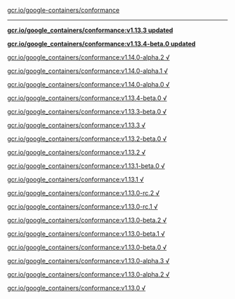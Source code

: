 [gcr.io/google-containers/conformance](https://hub.docker.com/r/sqeven/conformance/tags/) 

----
**[gcr.io/google_containers/conformance:v1.13.3 updated](https://hub.docker.com/r/sqeven/conformance/tags/)**

**[gcr.io/google_containers/conformance:v1.13.4-beta.0 updated](https://hub.docker.com/r/sqeven/conformance/tags/)**

[gcr.io/google_containers/conformance:v1.14.0-alpha.2 √](https://hub.docker.com/r/sqeven/conformance/tags/)

[gcr.io/google_containers/conformance:v1.14.0-alpha.1 √](https://hub.docker.com/r/sqeven/conformance/tags/)

[gcr.io/google_containers/conformance:v1.14.0-alpha.0 √](https://hub.docker.com/r/sqeven/conformance/tags/)

[gcr.io/google_containers/conformance:v1.13.4-beta.0 √](https://hub.docker.com/r/sqeven/conformance/tags/)

[gcr.io/google_containers/conformance:v1.13.3-beta.0 √](https://hub.docker.com/r/sqeven/conformance/tags/)

[gcr.io/google_containers/conformance:v1.13.3 √](https://hub.docker.com/r/sqeven/conformance/tags/)

[gcr.io/google_containers/conformance:v1.13.2-beta.0 √](https://hub.docker.com/r/sqeven/conformance/tags/)

[gcr.io/google_containers/conformance:v1.13.2 √](https://hub.docker.com/r/sqeven/conformance/tags/)

[gcr.io/google_containers/conformance:v1.13.1-beta.0 √](https://hub.docker.com/r/sqeven/conformance/tags/)

[gcr.io/google_containers/conformance:v1.13.1 √](https://hub.docker.com/r/sqeven/conformance/tags/)

[gcr.io/google_containers/conformance:v1.13.0-rc.2 √](https://hub.docker.com/r/sqeven/conformance/tags/)

[gcr.io/google_containers/conformance:v1.13.0-rc.1 √](https://hub.docker.com/r/sqeven/conformance/tags/)

[gcr.io/google_containers/conformance:v1.13.0-beta.2 √](https://hub.docker.com/r/sqeven/conformance/tags/)

[gcr.io/google_containers/conformance:v1.13.0-beta.1 √](https://hub.docker.com/r/sqeven/conformance/tags/)

[gcr.io/google_containers/conformance:v1.13.0-beta.0 √](https://hub.docker.com/r/sqeven/conformance/tags/)

[gcr.io/google_containers/conformance:v1.13.0-alpha.3 √](https://hub.docker.com/r/sqeven/conformance/tags/)

[gcr.io/google_containers/conformance:v1.13.0-alpha.2 √](https://hub.docker.com/r/sqeven/conformance/tags/)

[gcr.io/google_containers/conformance:v1.13.0 √](https://hub.docker.com/r/sqeven/conformance/tags/)

